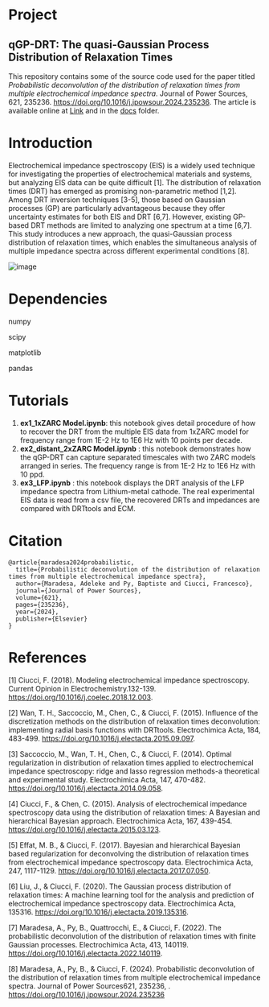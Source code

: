 # Project
## qGP-DRT: The quasi-Gaussian Process Distribution of Relaxation Times 

This repository contains some of the source code used for the paper titled *Probabilistic deconvolution of the distribution of relaxation times from multiple electrochemical impedance spectra*. Journal of Power Sources, 621, 235236. https://doi.org/10.1016/j.jpowsour.2024.235236. The article is available online at [Link](https://doi.org/10.1016/j.jpowsour.2024.235236) and in the [docs](docs) folder. 

# Introduction

Electrochemical impedance spectroscopy (EIS) is a widely used technique for investigating the properties of electrochemical materials and systems, but analyzing EIS data can be quite difficult [1]. The distribution of relaxation times (DRT) has emerged as promising non-parametric method [1,2]. Among DRT inversion techniques [3-5], those based on Gaussian processes (GP) are particularly advantageous because they offer uncertainty estimates for both EIS and DRT [6,7]. However, existing GP-based DRT methods are limited to analyzing one spectrum at a time [6,7]. This study introduces a new approach, the quasi-Gaussian process distribution of relaxation times, which enables the simultaneous analysis of multiple impedance spectra across different experimental conditions [8]. 


![image](https://github.com/user-attachments/assets/5d1d33b6-c1db-4fe3-a138-900531c97c5f)


# Dependencies
numpy

scipy

matplotlib

pandas

# Tutorials
1. **ex1_1xZARC Model.ipynb**: this notebook gives detail procedure of how to recover the DRT from the multiple EIS data from 1xZARC model for frequency range from 1E-2 Hz to 1E6 Hz with 10 points per decade.
2. **ex2_distant_2xZARC Model.ipynb** : this notebook demonstrates how the qGP-DRT can capture separated timescales with two ZARC models arranged in series. The frequency range is from 1E-2 Hz to 1E6 Hz with 10 ppd.
3. **ex3_LFP.ipynb** : this notebook displays the DRT analysis of the LFP impedance spectra from Lithium-metal cathode. The real experimental EIS data is read from a csv file, the recovered DRTs and impedances are compared with DRTtools and ECM.


# Citation

```
@article{maradesa2024probabilistic,
  title={Probabilistic deconvolution of the distribution of relaxation times from multiple electrochemical impedance spectra},
  author={Maradesa, Adeleke and Py, Baptiste and Ciucci, Francesco},
  journal={Journal of Power Sources},
  volume={621},
  pages={235236},
  year={2024},
  publisher={Elsevier}
}

```

# References

[1] Ciucci, F. (2018). Modeling electrochemical impedance spectroscopy. Current Opinion in Electrochemistry.132-139. https://doi.org/10.1016/j.coelec.2018.12.003. 

[2] Wan, T. H., Saccoccio, M., Chen, C., & Ciucci, F. (2015). Influence of the discretization methods on the distribution of relaxation times deconvolution: implementing radial basis functions with DRTtools. Electrochimica Acta, 184, 483-499. https://doi.org/10.1016/j.electacta.2015.09.097.

[3] Saccoccio, M., Wan, T. H., Chen, C., & Ciucci, F. (2014). Optimal regularization in distribution of relaxation times applied to electrochemical impedance spectroscopy: ridge and lasso regression methods-a theoretical and experimental study. Electrochimica Acta, 147, 470-482. https://doi.org/10.1016/j.electacta.2014.09.058.

[4] Ciucci, F., & Chen, C. (2015). Analysis of electrochemical impedance spectroscopy data using the distribution of relaxation times: A Bayesian and hierarchical Bayesian approach. Electrochimica Acta, 167, 439-454. https://doi.org/10.1016/j.electacta.2015.03.123.

[5] Effat, M. B., & Ciucci, F. (2017). Bayesian and hierarchical Bayesian based regularization for deconvolving the distribution of relaxation times from electrochemical impedance spectroscopy data. Electrochimica Acta, 247, 1117-1129. https://doi.org/10.1016/j.electacta.2017.07.050.

[6] Liu, J., & Ciucci, F. (2020). The Gaussian process distribution of relaxation times: A machine learning tool for the analysis and prediction of electrochemical impedance spectroscopy data. Electrochimica Acta, 135316. https://doi.org/10.1016/j.electacta.2019.135316.

[7] Maradesa, A., Py, B., Quattrocchi, E., & Ciucci, F. (2022). The probabilistic deconvolution of the distribution of relaxation times with finite Gaussian processes. Electrochimica Acta, 413, 140119. https://doi.org/10.1016/j.electacta.2022.140119.

[8] Maradesa, A., Py, B., & Ciucci, F. (2024). Probabilistic deconvolution of the distribution of relaxation times from multiple electrochemical impedance spectra. Journal of Power Sources621, 235236, . https://doi.org/10.1016/j.jpowsour.2024.235236
